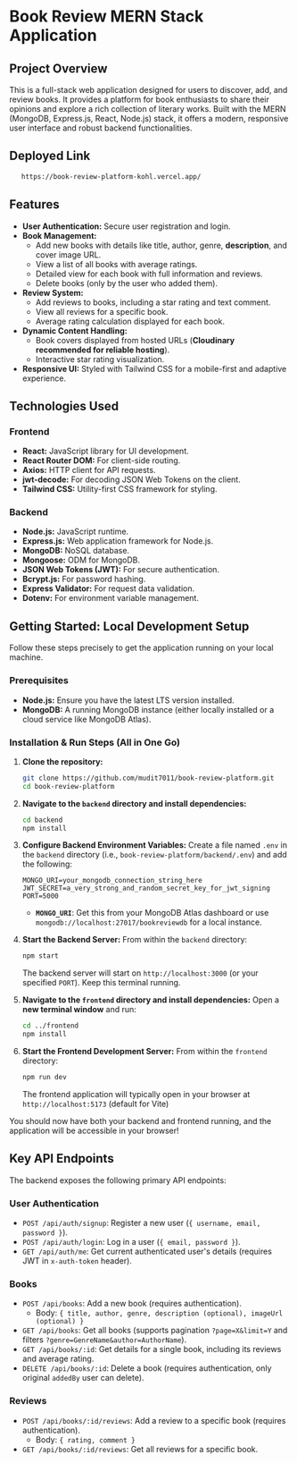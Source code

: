# Book Review MERN Stack Application

## Project Overview

This is a full-stack web application designed for users to discover, add, and review books. It provides a platform for book enthusiasts to share their opinions and explore a rich collection of literary works. Built with the MERN (MongoDB, Express.js, React, Node.js) stack, it offers a modern, responsive user interface and robust backend functionalities.

## Deployed Link

 ```bash
    https://book-review-platform-kohl.vercel.app/
```


## Features

*   **User Authentication:** Secure user registration and login.
*   **Book Management:**
    *   Add new books with details like title, author, genre, **description**, and cover image URL.
    *   View a list of all books with average ratings.
    *   Detailed view for each book with full information and reviews.
    *   Delete books (only by the user who added them).
*   **Review System:**
    *   Add reviews to books, including a star rating and text comment.
    *   View all reviews for a specific book.
    *   Average rating calculation displayed for each book.
*   **Dynamic Content Handling:**
    *   Book covers displayed from hosted URLs (**Cloudinary recommended for reliable hosting**).
    *   Interactive star rating visualization.
*   **Responsive UI:** Styled with Tailwind CSS for a mobile-first and adaptive experience.

## Technologies Used

### Frontend
*   **React:** JavaScript library for UI development.
*   **React Router DOM:** For client-side routing.
*   **Axios:** HTTP client for API requests.
*   **jwt-decode:** For decoding JSON Web Tokens on the client.
*   **Tailwind CSS:** Utility-first CSS framework for styling.

### Backend
*   **Node.js:** JavaScript runtime.
*   **Express.js:** Web application framework for Node.js.
*   **MongoDB:** NoSQL database.
*   **Mongoose:** ODM for MongoDB.
*   **JSON Web Tokens (JWT):** For secure authentication.
*   **Bcrypt.js:** For password hashing.
*   **Express Validator:** For request data validation.
*   **Dotenv:** For environment variable management.

## Getting Started: Local Development Setup

Follow these steps precisely to get the application running on your local machine.

### Prerequisites

*   **Node.js:** Ensure you have the latest LTS version installed.
*   **MongoDB:** A running MongoDB instance (either locally installed or a cloud service like MongoDB Atlas).

### Installation & Run Steps (All in One Go)

1.  **Clone the repository:**
    ```bash
    git clone https://github.com/mudit7011/book-review-platform.git
    cd book-review-platform
    ```

2.  **Navigate to the `backend` directory and install dependencies:**
    ```bash
    cd backend
    npm install
    ```

3.  **Configure Backend Environment Variables:**
    Create a file named `.env` in the `backend` directory (i.e., `book-review-platform/backend/.env`) and add the following:
    ```env
    MONGO_URI=your_mongodb_connection_string_here
    JWT_SECRET=a_very_strong_and_random_secret_key_for_jwt_signing
    PORT=5000
    ```
    *   **`MONGO_URI`**: Get this from your MongoDB Atlas dashboard or use `mongodb://localhost:27017/bookreviewdb` for a local instance.

4.  **Start the Backend Server:**
    From within the `backend` directory:
    ```bash
    npm start
    ```
    The backend server will start on `http://localhost:3000` (or your specified `PORT`). Keep this terminal running.

5.  **Navigate to the `frontend` directory and install dependencies:**
    Open a **new terminal window** and run:
    ```bash
    cd ../frontend 
    npm install
    ```

6.  **Start the Frontend Development Server:**
    From within the `frontend` directory:
    ```bash
    npm run dev
    ```
    The frontend application will typically open in your browser at `http://localhost:5173` (default for Vite)

You should now have both your backend and frontend running, and the application will be accessible in your browser!

## Key API Endpoints

The backend exposes the following primary API endpoints:

### User Authentication
*   `POST /api/auth/signup`: Register a new user (`{ username, email, password }`).
*   `POST /api/auth/login`: Log in a user (`{ email, password }`).
*   `GET /api/auth/me`: Get current authenticated user's details (requires JWT in `x-auth-token` header).

### Books
*   `POST /api/books`: Add a new book (requires authentication).
    *   Body: `{ title, author, genre, description (optional), imageUrl (optional) }`
*   `GET /api/books`: Get all books (supports pagination `?page=X&limit=Y` and filters `?genre=GenreName&author=AuthorName`).
*   `GET /api/books/:id`: Get details for a single book, including its reviews and average rating.
*   `DELETE /api/books/:id`: Delete a book (requires authentication, only original `addedBy` user can delete).

### Reviews
*   `POST /api/books/:id/reviews`: Add a review to a specific book (requires authentication).
    *   Body: `{ rating, comment }`
*   `GET /api/books/:id/reviews`: Get all reviews for a specific book.

